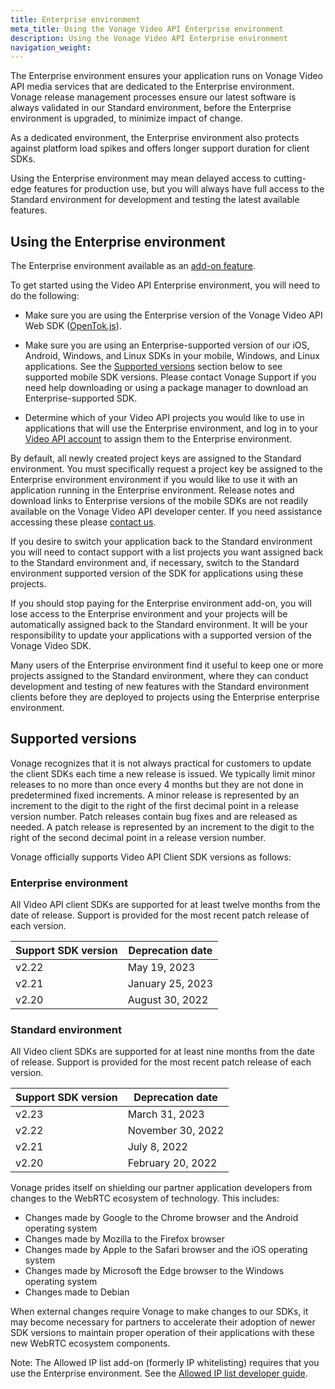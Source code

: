 ```yaml
---
title: Enterprise environment
meta_title: Using the Vonage Video API Enterprise environment
description: Using the Vonage Video API Enterprise environment
navigation_weight: 
---
```


The Enterprise environment ensures your application runs on Vonage Video API media services that are dedicated to the Enterprise environment. Vonage release management processes ensure our latest software is always validated in our Standard environment, before the Enterprise environment is upgraded, to minimize impact of change.

As a dedicated environment, the Enterprise environment also protects against platform load spikes and offers longer support duration for client SDKs.

Using the Enterprise environment may mean delayed access to cutting-edge features for production use, but you will always have full access to the Standard environment for development and testing the latest available features.

## Using the Enterprise environment

The Enterprise environment available as an [add-on feature](https://www.vonage.com/communications-apis/video/pricing/).

To get started using the Video API Enterprise environment, you will need to do the following:

* Make sure you are using the Enterprise version of the Vonage Video API Web SDK ([OpenTok.js](/video/client-sdks/web)).

* Make sure you are using an Enterprise-supported version of our iOS,
Android, Windows, and Linux SDKs in your mobile, Windows, and Linux applications. See the [Supported versions](#supported-versions) section below to see supported mobile SDK versions. Please contact Vonage Support if you need help downloading or using a package manager to download an Enterprise-supported SDK.

* Determine which of your Video API projects you would like to use in applications that will use the Enterprise environment, and log in to your [Video API account](https://tokbox.com/account) to assign them to the Enterprise environment.

By default, all newly created project keys are assigned to the Standard environment. You must specifically request a project key be assigned to the Enterprise environment environment if you would like to use it with an application running in the Enterprise environment. Release notes and download links to Enterprise versions of the mobile SDKs are not readily available on the Vonage Video API developer center. If you need assistance accessing these please [contact us](https://video-api.support.vonage.com/hc/en-us/requests/new).

If you desire to switch your application back to the Standard environment you will need to contact support with a list projects you want assigned back to the Standard environment and, if necessary, switch to the Standard environment supported version of the SDK for applications using these projects.

If you should stop paying for the Enterprise environment add-on, you will lose access to the Enterprise environment and your projects will be automatically assigned back to the Standard environment. It will be your responsibility to update your applications with a supported version of the Vonage Video SDK.

Many users of the Enterprise environment find it useful to keep one or more projects assigned to the Standard environment, where they can conduct development and testing of new features with the Standard environment clients before they are deployed to projects using the Enterprise enterprise environment.

## Supported versions

Vonage recognizes that it is not always practical for customers to update the client SDKs each time a new release is issued. We typically limit minor releases to no more than once every 4 months but they are not done in predetermined fixed increments. A minor release is represented by an increment to the digit to the right of the first decimal point in a release version number. Patch releases contain bug fixes and are released as needed. A patch release is represented by an increment to the digit to the right of the second decimal point in a release version number.

Vonage officially supports Video API Client SDK versions as follows:

### Enterprise environment

All Video API client SDKs are supported for at least twelve months from the date of release. Support is provided for the most recent patch release of each version.

| Support SDK version | Deprecation date   |
| ------------------- | ------------------ |
| v2.22               | May 19, 2023       |
| v2.21               | January 25, 2023   |
| v2.20               | August 30, 2022    |

### Standard environment

All Video client SDKs are supported for at least nine months from the date of release. Support is provided for the most recent patch release of each version.

| Support SDK version | Deprecation date   |
| ------------------- | ------------------ |
| v2.23               | March 31, 2023     |
| v2.22               | November 30, 2022  |
| v2.21               | July 8, 2022       |
| v2.20               | February 20, 2022  |

Vonage prides itself on shielding our partner application developers from changes to the WebRTC ecosystem of technology. This includes:

* Changes made by Google to the Chrome browser and the Android operating system
* Changes made by Mozilla to the Firefox browser
* Changes made by Apple to the Safari browser and the iOS operating system
* Changes made by Microsoft the Edge browser to the Windows operating system
* Changes made to Debian

When external changes require Vonage to make changes to our SDKs, it may become necessary for partners to accelerate their adoption of newer SDK versions to maintain proper operation of their applications with these new WebRTC ecosystem components.

Note: The Allowed IP list add-on (formerly IP whitelisting) requires that you use the Enterprise environment. See the [Allowed IP list developer guide](video/guides/ip-addresses/).